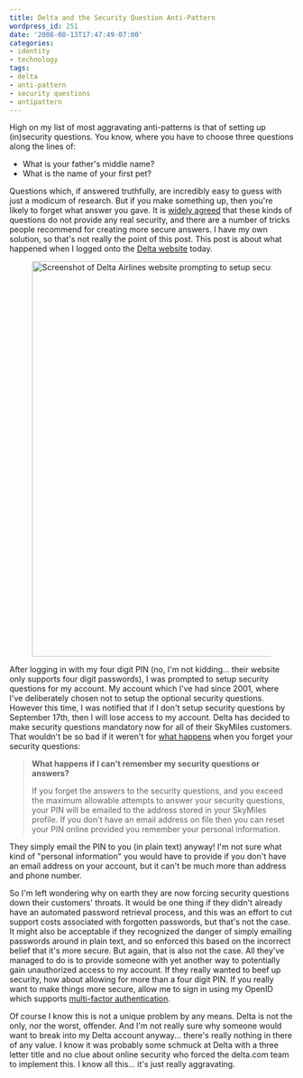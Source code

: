 ```yaml
---
title: Delta and the Security Question Anti-Pattern
wordpress_id: 251
date: '2008-08-13T17:47:49-07:00'
categories:
- identity
- technology
tags:
- delta
- anti-pattern
- security questions
- antipattern
---
```

High on my list of most aggravating anti-patterns is that of setting up (in)security questions.  You know, where you
have to choose three questions along the lines of:

 - What is your father's middle name?
 - What is the name of your first pet?

Questions which, if answered truthfully, are incredibly easy to guess with just a modicum of research.  But if you make
something up, then you're likely to forget what answer you gave.  It is [widely agreed][] that these kinds of questions
do not provide any real security, and there are a number of tricks people recommend for creating more secure answers.  I
have my own solution, so that's not really the point of this post.  This post is about what happened when I logged onto
the [Delta website][] today.  

<figure class="aligncenter">
  <img src="delta-security-questions.jpg" alt="Screenshot of Delta Airlines website prompting to setup security
  questions" class="border" width="700">
</figure>

After logging in with my four digit PIN (no, I'm not kidding... their website only
supports four digit passwords), I was prompted to setup security questions for my account.  My account which I've had
since 2001, where I've deliberately chosen not to setup the optional security questions.  However this time, I was
notified that if I don't setup security questions by September 17th, then I will lose access to my account.  Delta has
decided to make security questions mandatory now for all of their SkyMiles customers.  That wouldn't be so bad if it
weren't for [what happens][] when you forget your security questions:

> **What happens if I can't remember my security questions or answers?**
>
> If you forget the answers to the security questions, and you exceed the maximum
> allowable attempts to answer your security questions, your PIN will be emailed
> to the address stored in your SkyMiles profile. If you don't have an email address
> on file then you can reset your PIN online provided you remember your personal
> information.

They simply email the PIN to you (in plain text) anyway!  I'm not sure what kind of "personal information" you would
have to provide if you don't have an email address on your account, but it can't be much more than address and phone
number.

So I'm left wondering why on earth they are now forcing security questions down their customers' throats.  It would be
one thing if they didn't already have an automated password retrieval process, and this was an effort to cut support
costs associated with forgotten passwords, but that's not the case.  It might also be acceptable if they recognized the
danger of simply emailing passwords around in plain text, and so enforced this based on the incorrect belief that it's
more secure.  But again, that is also not the case.  All they've managed to do is to provide someone with yet another
way to potentially gain unauthorized access to my account.  If they really wanted to beef up security, how about
allowing for more than a four digit PIN.  If you really want to make things more secure, allow me to sign in using my
OpenID which supports [multi-factor authentication][].

Of course I know this is not a unique problem by any means.  Delta is not the only, nor the worst, offender.  And I'm
not really sure why someone would want to break into my Delta account anyway... there's really nothing in there of any
value.  I know it was probably some schmuck at Delta with a three letter title and no clue about online security who
forced the delta.com team to implement this.  I know all this... it's just really aggravating.

[widely agreed]: http://www.google.com/search?q=%22security+questions%22
[Delta website]: http://www.delta.com/
[what happens]: https://www.delta.com/help/faqs/security_questions_faqs/index.jsp#cant_remember
[multi-factor authentication]: http://www.myvidoop.com/
